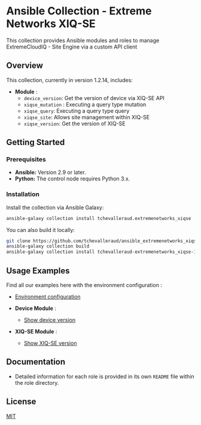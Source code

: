 # Ansible Collection - Extreme Networks XIQ-SE

This collection provides Ansible modules and roles to manage ExtremeCloudIQ - Site Engine via a custom API client

## Overview

This collection, currently in version 1.2.14, includes:

- **Module** :
  - `device_version`: Get the version of device via XIQ-SE API 
  - `xiqse_mutation` : Executing a query type mutation
  - `xiqse_query`: Executing a query type query
  - `xiqse_site`: Allows site management within XIQ-SE
  - `xiqse_version`: Get the version of XIQ-SE

## Getting Started

### Prerequisites

- **Ansible:** Version 2.9 or later.
- **Python:** The control node requires Python 3.x.

### Installation

Install the collection via Ansible Galaxy:

```bash
ansible-galaxy collection install tchevalleraud.extremenetworks_xiqse
```

You can also build it locally:

```bash
git clone https://github.com/tchevalleraud/ansible_extremenetworks_xiqse
ansible-galaxy collection build
ansible-galaxy collection install tchevalleraud-extremenetworks_xiqse-1.2.14.tar.gz
```

## Usage Examples

Find all our examples here with the environment configuration :

* [Environment configuration](https://github.com/tchevalleraud/ansible_extremenetworks_xiqse/blob/main/examples/README.md)


* **Device Module** :
  * [Show device version](https://github.com/tchevalleraud/ansible_extremenetworks_xiqse/blob/main/examples/pb.device-version.yaml)
* **XIQ-SE Module** :
  * [Show XIQ-SE version](https://github.com/tchevalleraud/ansible_extremenetworks_xiqse/blob/main/examples/pb.xiqse-version.yaml)

## Documentation

* Detailed information for each role is provided in its own `README` file within the role directory.

## License

[MIT](https://github.com/tchevalleraud/ansible_extremenetworks_xiqse/blob/main/LICENSE)
